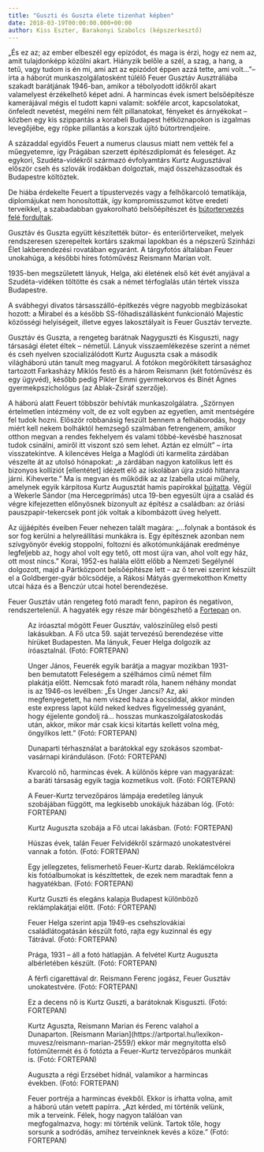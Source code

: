 ```yaml
---
title: "Guszti és Guszta élete tizenhat képben"
date: 2018-03-19T00:00:00.000+00:00
author: Kiss Eszter, Barakonyi Szabolcs (képszerkesztő)
---
```


„És ez az; az ember elbeszél egy epizódot, és maga is érzi, hogy ez nem az, amit tulajdonképp közölni akart. Hiányzik belőle a szél, a szag, a hang, a tetű, vagy tudom is én mi, ami azt az epizódot éppen azzá tette, ami volt...”– írta a háborút munkaszolgálatosként túlélő Feuer Gusztáv Ausztráliába szakadt barátjának 1946-ban, amikor a tébolyodott időkről akart valamelyest érzékelhető képet adni. A harmincas évek ismert belsőépítésze kamerájával mégis el tudott kapni valamit: sokféle arcot, kapcsolatokat, önfeledt nevetést, megélni nem félt pillanatokat, fényeket és árnyékokat – közben egy kis szippantás a korabeli Budapest hétköznapokon is izgalmas levegőjébe, egy röpke pillantás a korszak újító bútortrendjeire.

A századdal egyidős Feuert a numerus clausus miatt nem vették fel a műegyetemre, így Prágában szerzett építészdiplomát és feleséget. Az egykori, Szudéta-vidékről származó évfolyamtárs Kurtz Augusztával először cseh és szlovák irodákban dolgoztak, majd összeházasodtak és Budapestre költöztek.

De hiába érdekelte Feuert a típustervezés vagy a felhőkarcoló tematikája, diplomájukat nem honosították, így kompromisszumot kötve eredeti terveikkel, a szabadabban gyakorolható belsőépítészet és [bútortervezés felé fordultak](http://artmagazin.hu/artmagazin_hirek/felhokarcolotol_a_kombinalt_butorig.3423.html?pageid=119).

Gusztáv és Guszta együtt készítették bútor- és enteriőrterveiket, melyek rendszeresen szerepeltek kortárs szakmai lapokban és a népszerű Szinházi Élet lakberendezési rovatában egyaránt. A tárgyfotós általában Feuer unokahúga, a későbbi híres fotóművész Reismann Marian volt.

1935-ben megszületett lányuk, Helga, aki életének első két évét anyjával a Szudéta-vidéken töltötte és csak a német térfoglalás után tértek vissza Budapestre.

A svábhegyi divatos társasszálló-építkezés végre nagyobb megbízásokat hozott: a Mirabel és a később SS-főhadiszállásként funkcionáló Majestic közösségi helyiségeit, illetve egyes lakosztályait is Feuer Gusztáv tervezte.

Gusztáv és Guszta, a rengeteg barátnak Nagyguszti és Kisguszti, nagy társasági életet éltek – németül. Lányuk visszaemlékezése szerint a német és cseh nyelven szocializálódott Kurtz Auguszta csak a második világháború után tanult meg magyarul. A fotókon megörökített társasághoz tartozott Farkasházy Miklós festő és a három Reismann (két fotóművész és egy ügyvéd), később pedig Pikler Emmi gyermekorvos és Binét Ágnes gyermekpszichológus (az Ablak-Zsiráf szerzője).

A háború alatt Feuert többször behívták munkaszolgálatra. „Szörnyen értelmetlen intézmény volt, de ez volt egyben az egyetlen, amit mentségére fel tudok hozni. Először robbanásig feszült bennem a felháborodás, hogy miért kell nekem bolháktól hemzsegő szalmában fetrengenem, amikor otthon megvan a rendes fekhelyem és valami többé-kevésbé hasznosat tudok csinálni, amiről itt viszont szó sem lehet. Aztán ez elmúlt” – írta visszatekintve. A kilencéves Helga a Maglódi úti karmelita zárdában vészelte át az utolsó hónapokat: „a zárdában nagyon katolikus lett és bizonyos kollíziót [ellentétet] idézett elő az iskolában újra zsidó hittanra járni. Kiheverte.” Ma is megvan és működik az az Izabella utcai műhely, amelynek egyik kárpitosa Kurtz Augusztát hamis papírokkal [bújtatta](http://ww2.infovilag.hu/2017/04/27/tisztelet-a-vilag-magyar-igazainak). Végül a Wekerle Sándor (ma Hercegprímás) utca 19-ben egyesült újra a család és végre kifejezetten előnyösnek bizonyult az építész a családban: az óriási pauszpapír-tekercsek pont jók voltak a kibombázott üveg helyett.

Az újjáépítés éveiben Feuer nehezen talált magára: „...folynak a bontások és sor fog kerülni a helyreállítási munkákra is. Egy építésznek azonban nem szívgyönyör évekig stoppolni, foltozni és alkotómunkájának eredménye legfeljebb az, hogy ahol volt egy tető, ott most újra van, ahol volt egy ház, ott most nincs.” Korai, 1952-es halála előtt előbb a Nemzeti Segélynél dolgozott, majd a Pártközpont belsőépítésze lett – az ő tervei szerint készült el a Goldberger-gyár bölcsödéje, a Rákosi Mátyás gyermekotthon Kmetty utcai háza és a Benczúr utcai hotel berendezése.

Feuer Gusztáv után rengeteg fotó maradt fenn, papíron és negatívon, rendszertelenül. A hagyaték egy része már böngészhető a [Fortepan](http://www.fortepan.hu/?tags=L%C5%91rinczi+%C3%81kos%2C+&x=13&y=9&view=query&lang=hu&q=) on.

<figure>
<img src="/images/19497999_68f4fd2cb238c54847a99b506b988243_wm.jpg" alt="" />
<figcaption>Az íróasztal mögött Feuer Gusztáv, valószínűleg első pesti lakásukban. A Fő utca 59. saját tervezésű berendezése vitte hírüket Budapesten. Ma lányuk, Feuer Helga dolgozik az íróasztalnál. (Fotó: FORTEPAN)</figcaption>
</figure>

<figure>
<img src="/images/19497997_9bf1dfbfc918cf66e9979ca16f5adc62_wm.jpg" alt="" />
<figcaption>Unger János, Feuerék egyik barátja a magyar mozikban 1931-ben bemutatott Feleségem a szélhámos című német film plakátja előtt. Nemcsak fotó maradt róla, hanem néhány mondat is az 1946-os levélben: „És Unger Jancsi? Az, aki megfenyegetett, ha nem viszed haza a kocsiddal, akkor minden este express lapot küld neked kedves figyelmesség gyanánt, hogy éjjelente gondolj rá… hosszas munkaszolgálatoskodás után, akkor, mikor már csak kicsi kitartás kellett volna még, öngyilkos lett.” (Fotó: FORTEPAN)</figcaption>
</figure>

<figure>
<img src="/images/19497995_a3bfd0c7e51e33b88f465b8ff5cef948_wm.jpg" alt="" />
<figcaption>Dunaparti térhasználat a barátokkal egy szokásos szombat-vasárnapi kiránduláson. (Fotó: FORTEPAN)</figcaption>
</figure>

<figure>
<img src="/images/19497993_10667a720bc4be076a9e72589e209542_wm.jpg" alt="" />
<figcaption>Kvarcoló nő, harmincas évek. A különös képre van magyarázat: a baráti társaság egyik tagja kozmetikus volt. (Fotó: FORTEPAN)</figcaption>
</figure>

<figure>
<img src="/images/19497991_e889ccda31686118e43519181a167452_wm.jpg" alt="" />
<figcaption>A Feuer-Kurtz tervezőpáros lámpája eredetileg lányuk szobájában függött, ma legkisebb unokájuk házában lóg. (Fotó: FORTEPAN)</figcaption>
</figure>

<figure>
<img src="/images/19497989_76e5ffe6a598ca9f2c434bc7f7612294_wm.jpg" alt="" />
<figcaption>Kurtz Auguszta szobája a Fő utcai lakásban. (Fotó: FORTEPAN)</figcaption>
</figure>

<figure>
<img src="/images/19497987_620c85047851f3db501eb4f487555b31_wm.jpg" alt="" />
<figcaption>Húszas évek, talán Feuer Felvidékről származó unokatestvérei vannak a fotón. (Fotó: FORTEPAN)</figcaption>
</figure>

<figure>
<img src="/images/19497985_01f685380f06d94fa73decb21297c00f_wm.jpg" alt="" />
<figcaption>Egy jellegzetes, felismerhető Feuer-Kurtz darab. Reklámcélokra kis fotóalbumokat is készíttettek, de ezek nem maradtak fenn a hagyatékban. (Fotó: FORTEPAN)</figcaption>
</figure>

<figure>
<img src="/images/19497983_cce374207ff1ecc1f1f5a0efdeba1e87_wm.jpg" alt="" />
<figcaption>Kurtz Guszti és elegáns kalapja Budapest különböző reklámplakátjai előtt. (Fotó: FORTEPAN)</figcaption>
</figure>

<figure>
<img src="/images/19497981_5ce45792a961ce1088cf418c6f9b063d_wm.jpg" alt="" />
<figcaption>Feuer Helga szerint apja 1949-es csehszlovákiai családlátogatásán készült fotó, rajta egy kuzinnal és egy Tátrával. (Fotó: FORTEPAN)</figcaption>
</figure>

<figure>
<img src="/images/19497979_fda501ecf402c0580e0f8552bf8851db_wm.jpg" alt="" />
<figcaption>Prága, 1931 – áll a fotó hátlapján. A felvétel Kurtz Auguszta albérletében készült. (Fotó: FORTEPAN)</figcaption>
</figure>

<figure>
<img src="/images/19497977_bf12b25d4924a8adc11a050c13b78527_wm.jpg" alt="" />
<figcaption>A férfi cigarettával dr. Reismann Ferenc jogász, Feuer Gusztáv unokatestvére. (Fotó: FORTEPAN)</figcaption>
</figure>

<figure>
<img src="/images/19497975_3cf09bfcf65c69a4159f08f091857613_wm.jpg" alt="" />
<figcaption>Ez a decens nő is Kurtz Guszti, a barátoknak Kisguszti. (Fotó: FORTEPAN)</figcaption>
</figure>

<figure>
<img src="/images/19497973_0868d3bdc30e788366f71b35360e5d6a_wm.jpg" alt="" />
<figcaption>Kurtz Aguszta, Reismann Marian és Ferenc valahol a Dunaparton. [Reismann Marian](https://artportal.hu/lexikon-muvesz/reismann-marian-2559/) ekkor már megnyitotta első fotóműtermét és ő fotózta a Feuer-Kurtz tervezőpáros munkáit is. (Fotó: FORTEPAN)</figcaption>
</figure>

<figure>
<img src="/images/19497971_09b6331fe3ec9f6db5b86f3c65db254d_wm.jpg" alt="" />
<figcaption>Auguszta a régi Erzsébet hídnál, valamikor a harmincas években. (Fotó: FORTEPAN)</figcaption>
</figure>

<figure>
<img src="/images/19497969_7db4517d8122373f7dd637af3efedefa_wm.jpg" alt="" />
<figcaption>Feuer portréja a harmincas évekből. Ekkor is írhatta volna, amit a háború után vetett papírra. „Azt kérded, mi történik velünk, mik a terveink. Félek, hogy nagyon találóan van megfogalmazva, hogy: mi történik velünk. Tartok tőle, hogy sorsunk a sodródás, amihez terveinknek kevés a köze.” (Fotó: FORTEPAN)</figcaption>
</figure>
